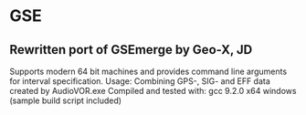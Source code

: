 # GSE
## Rewritten port of GSEmerge by Geo-X, JD 
Supports modern 64 bit machines and provides command line arguments for interval specification.
Usage: Combining GPS-, SIG- and EFF data created by AudioVOR.exe
Compiled and tested with: gcc 9.2.0 x64 windows (sample build script included)
